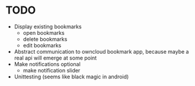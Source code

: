 TODO
====
- Display existing bookmarks
  - open bookmarks
  - delete bookmarks
  - edit bookmarks
- Abstract communication to owncloud bookmark app, because maybe a real api will emerge at some point
- Make notifications optional
  - make notification slider
- Unittesting (seems like black magic in android) 

